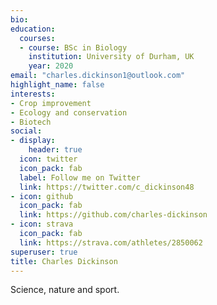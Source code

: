 ```yaml
---
bio: 
education:
  courses:
  - course: BSc in Biology
    institution: University of Durham, UK
    year: 2020
email: "charles.dickinson1@outlook.com"
highlight_name: false
interests:
- Crop improvement
- Ecology and conservation
- Biotech
social:
- display:
    header: true
  icon: twitter
  icon_pack: fab
  label: Follow me on Twitter
  link: https://twitter.com/c_dickinson48
- icon: github
  icon_pack: fab
  link: https://github.com/charles-dickinson
- icon: strava
  icon_pack: fab
  link: https://strava.com/athletes/2850062
superuser: true
title: Charles Dickinson
---
```

Science, nature and sport.
